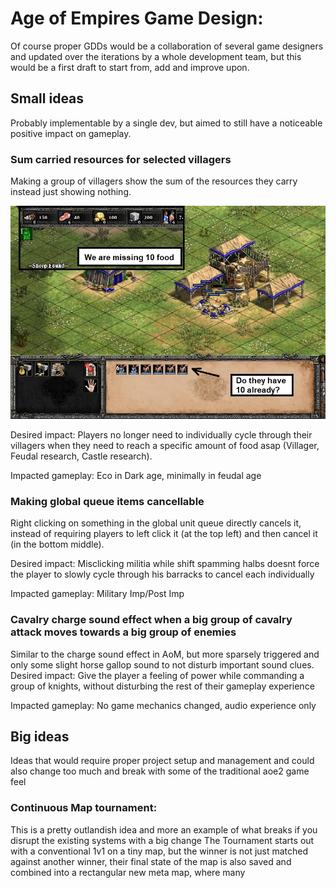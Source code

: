  
# Age of Empires Game Design: 
Of course proper GDDs would be a collaboration of several game designers and updated over the iterations by a whole development team, but this would be a first draft to start from, add and improve upon. 
 
## Small ideas
Probably implementable by a single dev, but aimed to still have a noticeable positive impact on gameplay.

### Sum carried resources for selected villagers
Making a group of villagers show the sum of the resources they carry instead just showing nothing.  

<img src="/AoE/SumRes/Problem_statement.jpg" alt="Problem_statement" width="600"/> 



Desired impact: Players no longer need to individually cycle through their villagers when they need to reach a specific amount of food asap (Villager, Feudal research, Castle research). 

Impacted gameplay: Eco in Dark age, minimally in feudal age 

### Making global queue items cancellable
Right clicking on something in the global unit queue directly cancels it, instead of requiring players to left click it (at the top left) and then cancel it (in the bottom middle).

Desired impact: Misclicking militia while shift spamming halbs doesnt force the player to slowly cycle through his barracks to cancel each individually

Impacted gameplay: Military Imp/Post Imp

### Cavalry charge sound effect when a big group of cavalry attack moves towards a big group of enemies
Similar to the charge sound effect in AoM, but more sparsely triggered and only some slight horse gallop sound to not disturb important sound clues.
Desired impact: Give the player a feeling of power while commanding a group of knights, without disturbing the rest of their gameplay experience

Impacted gameplay: No game mechanics changed, audio experience only 

## Big ideas
Ideas that would require proper project setup and management and could also change too much and break with some of the traditional aoe2 game feel

### Continuous Map tournament: 
This is a pretty outlandish idea and more an example of what breaks if you disrupt the existing systems with a big change
The Tournament starts out with a conventional 1v1 on a tiny map, but the winner is not just matched against another winner, their final state of the map is also saved and combined into a rectangular new meta map, where many  



 